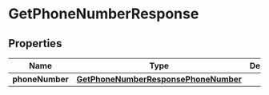 

# GetPhoneNumberResponse


## Properties

| Name | Type | Description | Notes |
|------------ | ------------- | ------------- | -------------|
|**phoneNumber** | [**GetPhoneNumberResponsePhoneNumber**](GetPhoneNumberResponsePhoneNumber.md) |  |  [optional] |



